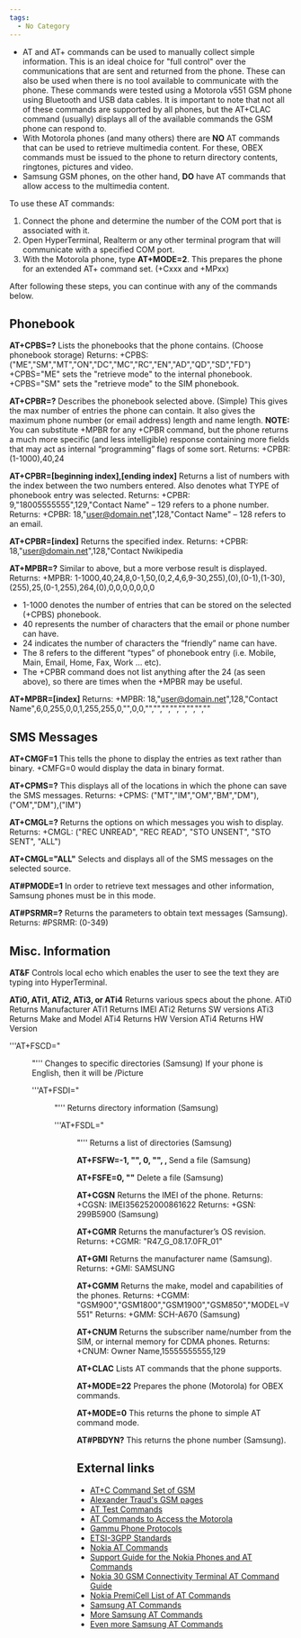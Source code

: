 ```yaml
---
tags:
  - No Category
---
```

- AT and AT+ commands can be used to manually collect simple
  information. This is an ideal choice for "full control" over the
  communications that are sent and returned from the phone. These can
  also be used when there is no tool available to communicate with the
  phone. These commands were tested using a Motorola v551 GSM phone
  using Bluetooth and USB data cables. It is important to note that not
  all of these commands are supported by all phones, but the AT+CLAC
  command (usually) displays all of the available commands the GSM phone
  can respond to.
- With Motorola phones (and many others) there are **NO** AT commands
  that can be used to retrieve multimedia content. For these, OBEX
  commands must be issued to the phone to return directory contents,
  ringtones, pictures and video.
- Samsung GSM phones, on the other hand, **DO** have AT commands that
  allow access to the multimedia content.


To use these AT commands:

1.  Connect the phone and determine the number of the COM port that is
    associated with it.
2.  Open HyperTerminal, Realterm or any other terminal program that will
    communicate with a specified COM port.
3.  With the Motorola phone, type **AT+MODE=2**. This prepares the phone
    for an extended AT+ command set. (+Cxxx and +MPxx)


After following these steps, you can continue with any of the commands
below.

## Phonebook

**AT+CPBS=?**
Lists the phonebooks that the phone contains. (Choose phonebook
storage)
Returns: +CPBS:
("ME","SM","MT","ON","DC","MC","RC","EN","AD","QD","SD","FD")
+CPBS="ME" sets the "retrieve mode" to the internal phonebook.
+CPBS="SM" sets the "retrieve mode" to the SIM phonebook.

**AT+CPBR=?**
Describes the phonebook selected above. (Simple) This gives the max
number of entries the phone can contain. It also gives the maximum phone
number (or email address) length and name length.
**NOTE:** You can substitute +MPBR for any +CPBR command, but the phone
returns a much more specific (and less intelligible) response containing
more fields that may act as internal “programming” flags of some sort.
Returns: +CPBR: (1-1000),40,24

**AT+CPBR=\[beginning index\],\[ending index\]**
Returns a list of numbers with the index between the two numbers
entered. Also denotes what TYPE of phonebook entry was selected.
Returns: +CPBR: 9,"18005555555",129,"Contact Name" – 129 refers to a
phone number.
Returns: +CPBR: 18,"user@domain.net",128,"Contact Name" – 128 refers to
an email.

**AT+CPBR=\[index\]**
Returns the specified index.
Returns: +CPBR: 18,"user@domain.net",128,"Contact Nwikipedia

**AT+MPBR=?**
Similar to above, but a more verbose result is displayed.
Returns: +MPBR:
1-1000,40,24,8,0-1,50,(0,2,4,6,9-30,255),(0),(0-1),(1-30),(255),25,(0-1,255),264,(0),0,0,0,0,0,0,0

- 1-1000 denotes the number of entries that can be stored on the
  selected (+CPBS) phonebook.
- 40 represents the number of characters that the email or phone number
  can have.
- 24 indicates the number of characters the “friendly” name can have.
- The 8 refers to the different “types” of phonebook entry (i.e. Mobile,
  Main, Email, Home, Fax, Work … etc).
- The +CPBR command does not list anything after the 24 (as seen above),
  so there are times when the +MPBR may be useful.

**AT+MPBR=\[index\]**
Returns: +MPBR: 18,"user@domain.net",128,"Contact
Name",6,0,255,0,0,1,255,255,0,"",0,0,"","","","","","","",""

## SMS Messages

**AT+CMGF=1**
This tells the phone to display the entries as text rather than binary.
+CMFG=0 would display the data in binary format.

**AT+CPMS=?**
This displays all of the locations in which the phone can save the SMS
messages.
Returns: +CPMS: ("MT","IM","OM","BM","DM"),("OM","DM"),("IM")

**AT+CMGL=?**
Returns the options on which messages you wish to display.
Returns: +CMGL: ("REC UNREAD", "REC READ", "STO UNSENT", "STO SENT",
"ALL")

**AT+CMGL="ALL"**
Selects and displays all of the SMS messages on the selected source.

**AT#PMODE=1**
In order to retrieve text messages and other information, Samsung phones
must be in this mode.

**AT#PSRMR=?**
Returns the parameters to obtain text messages (Samsung).
Returns: \#PSRMR: (0-349)

## Misc. Information

**AT&F**
Controls local echo which enables the user to see the text they are
typing into HyperTerminal.

**ATi0, ATi1, ATi2, ATi3, or ATi4**
Returns various specs about the phone.
ATi0 Returns Manufacturer
ATi1 Returns IMEI
ATi2 Returns SW versions
ATi3 Returns Make and Model
ATi4 Returns HW Version
ATi4 Returns HW Version

'''AT+FSCD="

<DIR>

"'''
Changes to specific directories (Samsung)
If your phone is English, then it will be /Picture

'''AT+FSDI="

<DIR>

"'''
Returns directory information (Samsung)

'''AT+FSDL="

<DIR>

"'''
Returns a list of directories (Samsung)

**AT+FSFW=-1, "<FILENAME>", 0, "", <LEN>, <CRC>**
Send a file (Samsung)

**AT+FSFE=0, "<FILENAME>"**
Delete a file (Samsung)

**AT+CGSN**
Returns the IMEI of the phone.
Returns: +CGSN: IMEI356252000861622
Returns: +GSN: 299B5900 (Samsung)

**AT+CGMR**
Returns the manufacturer’s OS revision.
Returns: +CGMR: "R47_G_08.17.0FR_01"

**AT+GMI**
Returns the manufacturer name (Samsung).
Returns: +GMI: SAMSUNG

**AT+CGMM**
Returns the make, model and capabilities of the phones.
Returns: +CGMM: "GSM900","GSM1800","GSM1900","GSM850","MODEL=V551"
Returns: +GMM: SCH-A670 (Samsung)

**AT+CNUM**
Returns the subscriber name/number from the SIM, or internal memory for
CDMA phones.
Returns: +CNUM: Owner Name,15555555555,129

**AT+CLAC**
Lists AT commands that the phone supports.

**AT+MODE=22**
Prepares the phone (Motorola) for OBEX commands.

**AT+MODE=0**
This returns the phone to simple AT command mode.

**AT#PBDYN?**
This returns the phone number (Samsung).

## External links

* [AT+C Command Set of GSM](http://gatling.ikk.sztaki.hu/~kissg/gsm/index.html)
* [Alexander Traud's GSM pages](http://www.traud.de/gsm/atex.htm)
* [AT Test Commands](http://www.anotherurl.com/library/at_test.htm)
* [AT Commands to Access the Motorola](http://www.csparks.com/MotoBackup/MotorolaAT.xhtml)
* [Gammu Phone Protocols](http://wammu.eu/docs/manual/protocol/index.html)
* [ETSI-3GPP Standards](http://webapp.etsi.org/key/key.asp?GSMSpecPart1=27&GSMSpecPart2=007)
* [Nokia AT Commands](http://wiki.forum.nokia.com/index.php/AT_Commands)
* [Support Guide for the Nokia Phones and AT Commands](http://www.parallax.com/Portals/0/Education/custapps/Nokia_AThelp.pdf)
* [Nokia 30 GSM Connectivity Terminal AT Command Guide](http://www.daimi.au.dk/~jones/sms/packed/Nokia_30_AT_Command_Guide_2_0.pdf)
* [Nokia PremiCell List of AT Commands](http://nds1.nokia.com/phones/files/guides/at_commands.pdf)
* [Samsung AT Commands](http://webpages.charter.net/hideo_a310/downs/TechNotes/a310_atcommands.txt)
* [More Samsung AT Commands](http://ns.gentoogeek.org/portage-overlay/app-mobilephone/bitpim/bitpim-1.0.7/examples/vga1000notes.txt)
* [Even more Samsung AT Commands](http://gatling.ikk.sztaki.hu/~kissg/gsm/atscan/unprocessed/SamsungS105v1_6h.txt)
